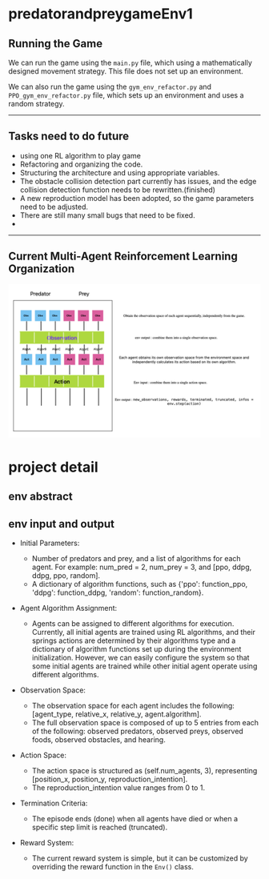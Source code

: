 
# predatorandpreygameEnv1

## Running the Game

We can run the game using the `main.py` file, which using a mathematically designed movement strategy. This file does not set up an environment.

We can also run the game using the `gym_env_refactor.py` and `PPO_gym_env_refactor.py` file, which sets up an environment and uses a random strategy.

---

## Tasks need to do future
- using one RL algorithm to play game
- Refactoring and organizing the code.
- Structuring the architecture and using appropriate variables.
- The obstacle collision detection part currently has issues, and the edge collision detection function needs to be rewritten.(finished)
- A new reproduction model has been adopted, so the game parameters need to be adjusted.
- There are still many small bugs that need to be fixed.
- 

---

## Current Multi-Agent Reinforcement Learning Organization

![Image Description](tools/README.png)
# project detail
## env abstract

## env input and output
- Initial Parameters:
    - Number of predators and prey, and a list of algorithms for each agent. For example: num_pred = 2, num_prey = 3, and [ppo, ddpg, ddpg, ppo, random].
    - A dictionary of algorithm functions, such as {'ppo': function_ppo, 'ddpg': function_ddpg, 'random': function_random}.

- Agent Algorithm Assignment:
    - Agents can be assigned to different algorithms for execution. Currently, all initial agents are trained using RL algorithms, and their springs actions are determined by their algorithms type and a dictionary of algorithm functions set up during the environment initialization. However, we can easily configure the system so that some initial agents are trained while other initial agent operate using different algorithms.

- Observation Space:
    - The observation space for each agent includes the following: [agent_type, relative_x, relative_y, agent.algorithm].
    - The full observation space is composed of up to 5 entries from each of the following: observed predators, observed preys, observed foods, observed obstacles, and hearing.

- Action Space:
    - The action space is structured as (self.num_agents, 3), representing [position_x, position_y, reproduction_intention].
    - The reproduction_intention value ranges from 0 to 1.

- Termination Criteria:
    - The episode ends (done) when all agents have died or when a specific step limit is reached (truncated).

- Reward System:
    - The current reward system is simple, but it can be customized by overriding the reward function in the `Env()` class.